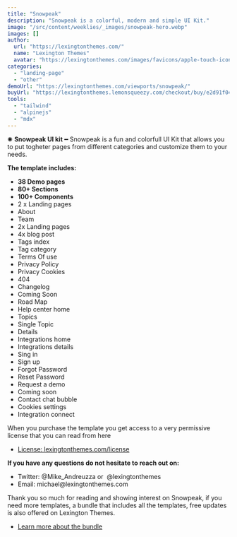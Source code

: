 ```yaml
---
title: "Snowpeak"
description: "Snowpeak is a colorful, modern and simple UI Kit."
image: "/src/content/weeklies/_images/snowpeak-hero.webp"
images: []
author:
  url: "https://lexingtonthemes.com/"
  name: "Lexington Themes"
  avatar: "https://lexingtonthemes.com/images/favicons/apple-touch-icon.png"
categories:
  - "landing-page"
  - "other"
demoUrl: "https://lexingtonthemes.com/viewports/snowpeak/"
buyUrl: "https://lexingtonthemes.lemonsqueezy.com/checkout/buy/e2d91f04-5944-495e-a679-b3df5c08b196"
tools:
  - "tailwind"
  - "alpinejs"
  - "mdx"
---
```


<p>✺&nbsp;<strong>Snowpeak UI kit</strong>&nbsp;━&nbsp;Snowpeak is a fun and colorfull UI Kit that allows you to put togheter pages from different categories and customize them to your needs.</p>
<p><strong>The template includes:</strong></p>
<ul>
  <li><strong>38 Demo pages</strong></li>
  <li><strong>80+ Sections</strong></li>
  <li><strong>100+ Components</strong></li>
  <li>2 x Landing pages</li>
<li>About</li>
<li>Team</li>

<li>2x Landing pages</li>
<li>4x blog post</li>
<li>Tags index</li>
<li>Tag category</li>

<li>Terms Of use</li>
<li>Privacy Policy</li>
<li>Privacy Cookies</li>
<li>404</li>
<li>Changelog</li>
<li>Coming Soon</li>
<li>Road Map</li>
<li>Help center home</li>
<li>Topics</li>
<li>Single Topic</li>
<li>Details</li>
<li>Integrations home</li>
<li>Integrations details</li>
<li>Sing in</li>
<li>Sign up</li>
<li>Forgot Password</li>
<li>Reset Password</li>
<li>Request a demo</li>
<li>Coming soon</li>
<li>Contact chat bubble</li>
<li>Cookies settings</li>
<li>Integration connect</li>
</ul>
<p>When you purchase the template you get access to a very permissive license that you can read from here</p>
<ul>
   <li><a href="https://lexingtonthemes.com/license/" rel="noopener noreferrer" target="_blank">License: lexingtonthemes.com/license</a></li>
</ul>
<p><strong>If you have any questions do not hesitate to reach out on:</strong></p>
<ul>
   <li>Twitter: @Mike_Andreuzza or&nbsp; @lexingtonthemes</li>
   <li>Email: michael@lexingtonthemes.com</li>
</ul>
<p>Thank you so much for reading and showing interest on Snowpeak, if you need more templates, a bundle that includes all the templates, free updates is also offered on Lexington Themes.&nbsp;</p>
<ul>
   <li><a href="https://lexingtonthemes.com/pricing/" rel="noopener noreferrer" target="_blank" >Learn more about the bundle</a></li>
</ul>
